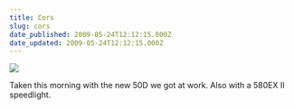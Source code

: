 ```yaml
---
title: Cors
slug: cors
date_published: 2009-05-24T12:12:15.000Z
date_updated: 2009-05-24T12:12:15.000Z
---
```


[![](http://farm4.static.flickr.com/3308/3559773904_bde3656c48.jpg)](http://farm4.static.flickr.com/3308/3559773904_bde3656c48_b.jpg)

Taken this morning with the new 50D we got at work. Also with a 580EX II speedlight.
